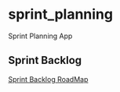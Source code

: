 # sprint_planning
Sprint Planning App

## Sprint Backlog
[Sprint Backlog RoadMap](https://1drv.ms/w/s!AlY6Fw2NfJjciwxPH646r2BDjCGR?e=MCNMlV)
